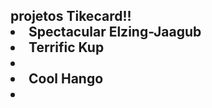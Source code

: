 <h2> projetos Tikecard!!</2>
<li> Spectacular Elzing-Jaagub</li>
<li>Terrific Kup<li>
<li>Cool Hango<li>
